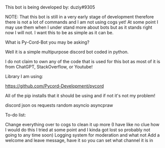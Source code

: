 This bot is being developed by: duziy#9305

NOTE: That this bot is still in a very early stage of development therefore there is not a lot of commands and I am not using cogs yet! At some point I may use them when I under stand more about bots but as it stands right now I will not. I want this to be as simple as it can be.

What is Py-Cord-Bot you may be asking?

Well it is a simple multipurpose discord bot coded in python.

I do not claim to own any of the code that is used for this bot as most of it is from ChatGPT, StackOverflow, or Youtube!

Library I am using:

https://github.com/Pycord-Development/pycord

All of the pip installs that it should be using and if not it's not my problem!

discord
json
os
requests
random
asyncio
asyncpraw

To-do list:

Change everything over to cogs to clean it up more (I have like no clue how I would do this I tried at some point and I kinda got lost so probably not going to any time soon)
Logging system for moderation and what not
Add a welcome and leave message, have it so you can set what channel it is in
